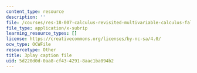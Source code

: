 ```yaml
---
content_type: resource
description: ''
file: /courses/res-18-007-calculus-revisited-multivariable-calculus-fall-2011/5d220d0d0aa8cf4342918aac1ba094b2_NG9hkGQwT3k.srt
file_type: application/x-subrip
learning_resource_types: []
license: https://creativecommons.org/licenses/by-nc-sa/4.0/
ocw_type: OCWFile
resourcetype: Other
title: 3play caption file
uid: 5d220d0d-0aa8-cf43-4291-8aac1ba094b2
---
```

